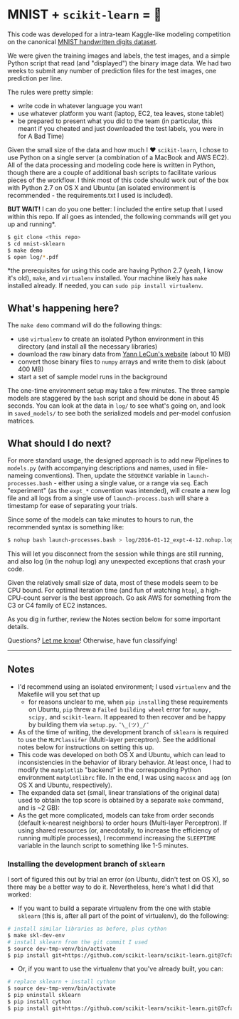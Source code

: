 # MNIST + ``scikit-learn`` = :star2: 


This code was developed for a intra-team Kaggle-like modeling competition on the canonical [MNIST handwritten digits dataset](https://en.wikipedia.org/wiki/MNIST_database). 

We were given the training images and labels, the test images, and a simple Python script that read (and "displayed") the binary image data. We had two weeks to submit any number of prediction files for the test images, one prediction per line.  

The rules were pretty simple: 

- write code in whatever language you want
- use whatever platform you want (laptop, EC2, tea leaves, stone tablet)  
- be prepared to present what you did to the team (in particular, this meant if you cheated and just downloaded the test labels, you were in for A Bad Time) 

Given the small size of the data and how much I :heart: ``scikit-learn``, I chose to use Python on a single server (a combination of a MacBook and AWS EC2). All of the data processing and modeling code here is written in Python, though there are a couple of additional bash scripts to facilitate various pieces of the workflow. I think most of this code should work out of the box with Python 2.7 on OS X and Ubuntu (an isolated environment is recommended - the requirements.txt I used is included). 

**BUT WAIT!** I can do you one better: I included the entire setup that I used within this repo. If all goes as intended, the following commands will get you up and running\*. 

```bash
$ git clone <this repo>
$ cd mnist-sklearn
$ make demo 
$ open log/*.pdf
```

\*the prerequisites for using this code are having Python 2.7 (yeah, I know it's old), ``make``, and ``virtualenv`` installed. Your machine likely has ``make`` installed already. If needed, you can ``sudo pip install virtualenv``. 

## What's happening here?

The ``make demo`` command will do the following things:

- use ``virtualenv`` to create an isolated Python environment in this directory (and install all the necessary libraries) 
- download the raw binary data from [Yann LeCun's website](http://yann.lecun.com/exdb/mnist/) (about 10 MB) 
- convert those binary files to ``numpy`` arrays and write them to disk (about 400 MB) 
- start a set of sample model runs in the background 

The one-time environment setup may take a few minutes. The three sample models are staggered by the ``bash`` script and should be done in about 45 seconds. You can look at the data in ``log/`` to see what's going on, and look in ``saved_models/`` to see both the serialized models and per-model confusion matrices. 

## What should I do next?

For more standard usage, the designed approach is to add new Pipelines to ``models.py`` (with accompanying descriptions and names, used in file-nameing conventions). Then, update the ``SEQUENCE`` variable in ``launch-processes.bash`` - either using a single value, or a range via ``seq``. Each "experiment" (as the ``expt_*`` convention was intended), will create a new log file and all logs from a single use of ``launch-process.bash`` will share a timestamp for ease of separating your trials. 

Since some of the models can take minutes to hours to run, the recommended syntax is something like:

```bash
$ nohup bash launch-processes.bash > log/2016-01-12_expt-4-12.nohup.log &  
``` 

This will let you disconnect from the session while things are still running, and also log (in the nohup log) any unexpected exceptions that crash your code.  

Given the relatively small size of data, most of these models seem to be CPU bound. For optimal iteration time (and fun of watching ``htop``), a high-CPU-count server is the best approach. Go ask AWS for something from the C3 or C4 family of EC2 instances. 

As you dig in further, review the Notes section below for some important details.

Questions? [Let me know](https://www.twitter.com/jrmontag)! Otherwise, have fun classifying! 

-----

## Notes

- I'd recommend using an isolated environment; I used ``virtualenv`` and the Makefile will you set that up 
    - for reasons unclear to me, when ``pip install``ing these requirements on Ubuntu, ``pip`` threw a ``Failed building wheel`` error for ``numpy, scipy,`` and ``scikit-learn``. It appeared to then recover and be happy by building them via ``setup.py``.  ``¯\_(ツ)_/¯`` 
- As of the time of writing, the development branch of ``sklearn`` is required to use the ``MLPClassifer`` (Multi-layer perceptron). See the additional notes below for instructions on setting this up. 
- This code was developed on both OS X and Ubuntu, which can lead to inconsistencies in the behavior of library behavior. At least once, I had to modify the ``matplotlib`` "backend" in the corresponding Python environment ``matplotlibrc`` file. In the end, I was using ``macosx`` and ``agg`` (on OS X and Ubuntu, respectively). 
- The expanded data set (small, linear translations of the original data) used to obtain the top score is obtained by a separate ``make`` command, and is ~2 GB):
- As the get more complicated, models can take from order seconds (default k-nearest neighbors) to order hours (Multi-layer Perceptron). If using shared resources (or, anecdotally, to increase the efficiency of running multiple processes), I recommend increasing the ``SLEEPTIME`` variable in the launch script to something like 1-5 minutes. 


### Installing the development branch of ``sklearn`` 

I sort of figured this out by trial an error (on Ubuntu, didn't test on OS X), so there may be a better way to do it. Nevertheless, here's what I did that worked:

- If you want to build a separate virtualenv from the one with stable ``sklearn`` (this is, after all part of the point of virtualenv), do the following:

```bash
# install similar libraries as before, plus cython
$ make skl-dev-env
# install sklearn from the git commit I used  
$ source dev-tmp-venv/bin/activate
$ pip install git+https://github.com/scikit-learn/scikit-learn.git@7cfa55452609c717c96b4c267466c80cc4038845
```

- Or, if you want to use the virtualenv that you've already built, you can:

```bash
# replace sklearn + install cython 
$ source dev-tmp-venv/bin/activate
$ pip uninstall sklearn
$ pip install cython
$ pip install git+https://github.com/scikit-learn/scikit-learn.git@7cfa55452609c717c96b4c267466c80cc4038845
``` 

 

